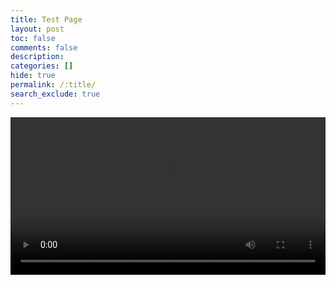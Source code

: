 ```yaml
---
title: Test Page
layout: post
toc: false
comments: false
description: 
categories: []
hide: true
permalink: /:title/
search_exclude: true
---
```





<center>
	<video style="width:720px;max-width:100%;height:auto;" controls>
		<source src="https://raw.githubusercontent.com/cj-mills/christianjmills/master/videos/in-game-style-transfer.mp4" type="video/mp4">
	</video>
</center>


